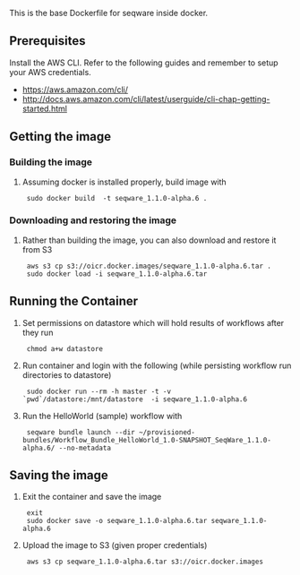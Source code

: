 This is the base Dockerfile for seqware inside docker. 

## Prerequisites

Install the AWS CLI. Refer to the following guides and remember to setup your AWS credentials. 

* https://aws.amazon.com/cli/ 
* http://docs.aws.amazon.com/cli/latest/userguide/cli-chap-getting-started.html 

## Getting the image

### Building the image

1. Assuming docker is installed properly, build image with 

        sudo docker build  -t seqware_1.1.0-alpha.6 .

### Downloading and restoring the image

1. Rather than building the image, you can also download and restore it from S3 

        aws s3 cp s3://oicr.docker.images/seqware_1.1.0-alpha.6.tar .
        sudo docker load -i seqware_1.1.0-alpha.6.tar

## Running the Container

1. Set permissions on datastore which will hold results of workflows after they run

        chmod a+w datastore

2. Run container and login with the following (while persisting workflow run directories to datastore)
 
        sudo docker run --rm -h master -t -v `pwd`/datastore:/mnt/datastore  -i seqware_1.1.0-alpha.6

3. Run the HelloWorld (sample) workflow with 

        seqware bundle launch --dir ~/provisioned-bundles/Workflow_Bundle_HelloWorld_1.0-SNAPSHOT_SeqWare_1.1.0-alpha.6/ --no-metadata
        
## Saving the image

1. Exit the container and save the image

        exit
        sudo docker save -o seqware_1.1.0-alpha.6.tar seqware_1.1.0-alpha.6

2. Upload the image to S3 (given proper credentials)

        aws s3 cp seqware_1.1.0-alpha.6.tar s3://oicr.docker.images

